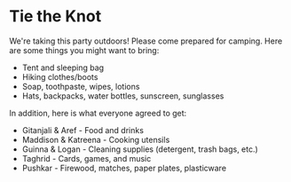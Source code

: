 # Tie the Knot

We're taking this party outdoors!
Please come prepared for camping. Here are some things you might want to bring:

* Tent and sleeping bag
* Hiking clothes/boots
* Soap, toothpaste, wipes, lotions
* Hats, backpacks, water bottles, sunscreen, sunglasses

In addition, here is what everyone agreed to get:

* Gitanjali & Aref - Food and drinks
* Maddison & Katreena - Cooking utensils
* Guinna & Logan - Cleaning supplies (detergent, trash bags, etc.)
* Taghrid - Cards, games, and music
* Pushkar - Firewood, matches, paper plates, plasticware
